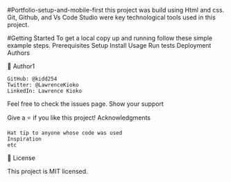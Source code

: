 #Portfolio-setup-and-mobile-first
    this project was build using Html and css. Git, Github, and Vs Code Studio were key technological tools used in this project.

#Getting Started
To get a local copy up and running follow these simple example steps.
Prerequisites
Setup
Install
Usage
Run tests
Deployment
Authors

👤 Author1

    GitHub: @kidd254
    Twitter: @LawrenceKioko
    LinkedIn: Lawrence Kioko




Feel free to check the issues page.
Show your support

Give a ⭐️ if you like this project!
Acknowledgments

    Hat tip to anyone whose code was used
    Inspiration
    etc

📝 License

This project is MIT licensed.